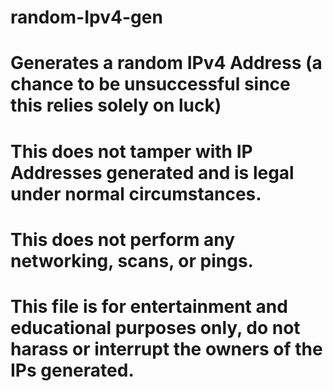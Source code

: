 # random-Ipv4-gen


# Generates a random IPv4 Address (a chance to be unsuccessful since this relies solely on luck)
# This does not tamper with IP Addresses generated and is legal under normal circumstances.
# This does not perform any networking, scans, or pings.


# This file is for entertainment and educational purposes only, do not harass or interrupt the owners of the IPs generated.
